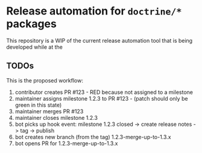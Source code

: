 # Release automation for `doctrine/*` packages

This repository is a WIP of the current release automation tool
that is being developed while at the 

## TODOs

This is the proposed workflow:

1. contributor creates PR #123 - RED because not assigned to a milestone
2. maintainer assigns milestone 1.2.3 to PR #123 - (patch should only be green in this state)
3. maintainer merges PR #123
4. maintainer closes milestone 1.2.3
5. bot picks up hook event: milestone 1.2.3 closed -> create release notes -> tag -> publish
6. bot creates new branch (from the tag) 1.2.3-merge-up-to-1.3.x
7. bot opens PR for 1.2.3-merge-up-to-1.3.x

